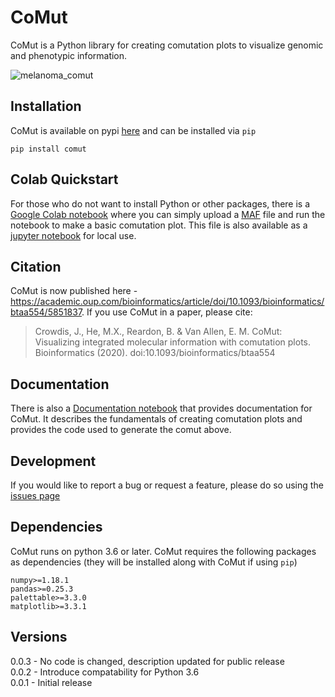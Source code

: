 # CoMut
CoMut is a Python library for creating comutation plots to visualize genomic and phenotypic information.

![melanoma_comut](https://raw.githubusercontent.com/vanallenlab/comut/master/examples/images/melanoma_comut.png)


## Installation

CoMut is available on pypi [here](https://pypi.org/project/comut/) and can be installed via `pip`

`pip install comut`

## Colab Quickstart

For those who do not want to install Python or other packages, there is a [Google Colab notebook](https://colab.research.google.com/github/vanallenlab/comut/blob/master/examples/quickstart.ipynb) where you can simply upload a [MAF](https://software.broadinstitute.org/software/igv/MutationAnnotationFormat) file and run the notebook to make a basic comutation plot. This file is also available as a [jupyter notebook](https://github.com/vanallenlab/comut/blob/master/examples/quickstart.ipynb) for local use. 

## Citation 

CoMut is now published here - https://academic.oup.com/bioinformatics/article/doi/10.1093/bioinformatics/btaa554/5851837. If you use CoMut in a paper, please cite:
> Crowdis, J., He, M.X., Reardon, B. & Van Allen, E. M. CoMut: Visualizing integrated molecular information with comutation plots. Bioinformatics (2020). doi:10.1093/bioinformatics/btaa554

## Documentation

There is also a [Documentation notebook](https://github.com/vanallenlab/comut/blob/master/examples/documentation.ipynb) that provides documentation for CoMut. It describes the fundamentals of creating comutation plots and provides the code used to generate the comut above.

## Development

If you would like to report a bug or request a feature, please do so using the [issues page](https://github.com/vanallenlab/comut/issues)

## Dependencies

CoMut runs on python 3.6 or later. CoMut requires the following packages as dependencies (they will be installed along with CoMut if using `pip`)

```
numpy>=1.18.1
pandas>=0.25.3
palettable>=3.3.0
matplotlib>=3.3.1
```

## Versions

0.0.3 - No code is changed, description updated for public release  
0.0.2 - Introduce compatability for Python 3.6  
0.0.1 - Initial release